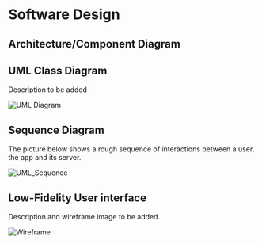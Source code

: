 # Software Design

## Architecture/Component Diagram

## UML Class Diagram

Description to be added

![UML Diagram](https://raw.githubusercontent.com/UAlberta-CMPUT401/arche-echo/main/docs/images/UML%20Component%20Diagram.png?token=AEZVPX7XYECJDCYYPBHEVZ3BLDLCU)

## Sequence Diagram

The picture below shows a rough sequence of interactions between a user, the app and its server.

![UML_Sequence](https://raw.githubusercontent.com/UAlberta-CMPUT401/arche-echo/2ab165d3a6f457918957fd7df58a24afc6f564e3/docs/images/uml_sequence/whole.jpg?token=AE5RB44X4PW6SLN6E4QINEDBLDGWI)

## Low-Fidelity User interface

Description and wireframe image to be added.

![Wireframe](https://raw.githubusercontent.com/UAlberta-CMPUT401/arche-echo/main/docs/images/ARCHE%20ECHO%20UI%20Flow%20Diagram-compressed.png?token=AEZVPXZOKVTGB3QACXYTDYTBLDNWG)

